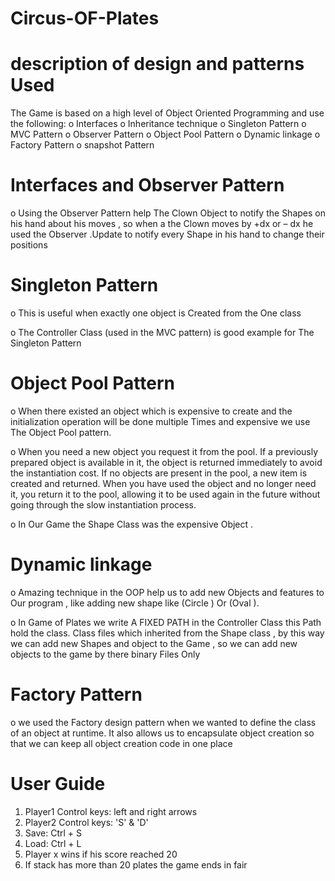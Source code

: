 Circus-OF-Plates
================
description of design and patterns Used
========================================
The Game is based on a high level of Object Oriented Programming and use the following:
o Interfaces
o Inheritance technique
o Singleton Pattern
o MVC Pattern
o Observer Pattern
o Object Pool Pattern
o Dynamic linkage
o Factory Pattern
o snapshot Pattern


Interfaces and Observer Pattern
====================================
o Using the Observer Pattern help The Clown Object to notify the Shapes on his hand about
his moves , so when a the Clown moves by +dx or – dx he used the Observer .Update to notify
every Shape in his hand to change their positions

Singleton Pattern
====================
o This is useful when exactly one object is Created from the One class

o The Controller Class (used in the MVC pattern) is good example for The Singleton Pattern

Object Pool Pattern
================================
o When there existed an object which is expensive to create and the initialization operation 
will be done multiple Times and expensive we use The Object Pool pattern.

o When you need a new object you request it from the pool. If a previously prepared object is
available in it, the object is returned immediately to avoid the instantiation cost. If no objects 
are present in the pool, a new item is created and returned. When you have used the object and no longer 
need it, you return it to the pool, allowing it to be used again in the future without going through the 
slow instantiation process.

o In Our Game the Shape Class was the expensive Object .

Dynamic linkage
=====================
o Amazing technique in the OOP help us to add new Objects and features 
to Our program , like adding new shape like (Circle ) Or (Oval ).

o In Game of Plates we write A FIXED PATH in the Controller Class this 
Path hold the class. Class files which inherited from the Shape class , by this way 
we can add new Shapes and object to the Game , so we can add new objects to the game by there binary Files Only

Factory Pattern
==================
o we used the Factory design pattern when we wanted to define the class
of an object at runtime. It also allows us to encapsulate object creation
so that we can keep all object creation code in one place

User Guide
===========
1. Player1 Control keys: left and right arrows
2. Player2 Control keys: 'S' & 'D'
3. Save: Ctrl + S
4. Load: Ctrl + L
5. Player x wins if his score reached 20
6. If stack has more than 20 plates the game ends in fair
